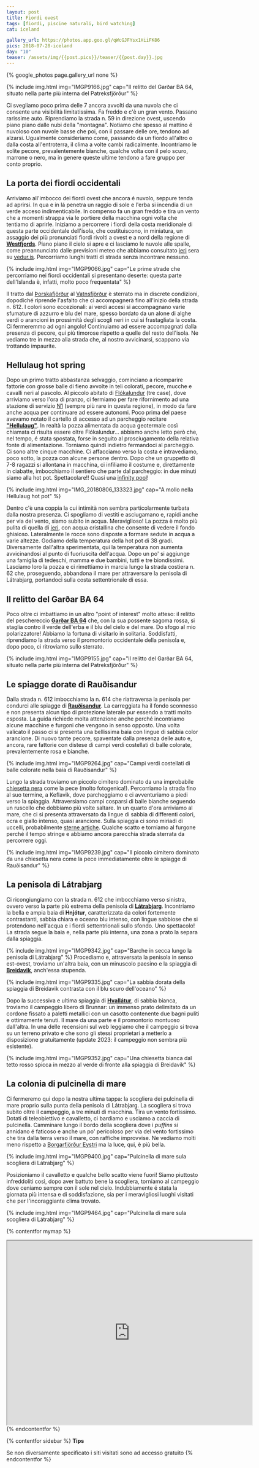 ```yaml
---
layout: post
title: Fiordi ovest
tags: [fiordi, piscine naturali, bird watching]
cat: iceland

gallery_url: https://photos.app.goo.gl/qWcGJFYsx1HiiFK86
pics: 2018-07-28-iceland
day: "10"
teaser: /assets/img/{{post.pics}}/teaser/{{post.day}}.jpg
---
```


{% google_photos page.gallery_url none %}

{% include img.html img="IMGP9166.jpg" cap="Il relitto del Garðar BA 64, situato nella parte più interna del Patreksfjörður" %}

Ci svegliamo poco prima delle 7 ancora avvolti da una nuvola che ci consente una visibilità limitatissima. Fa freddo e c'è un gran vento. Passano rarissime auto. Riprendiamo la strada n. 59 in direzione ovest, uscendo piano piano dalle nubi della "montagna". Notiamo che spesso al mattino é nuvoloso con nuvole basse che poi, con il passare delle ore, tendono ad alzarsi. Ugualmente consideriamo come, passando da un fiordo all'altro o dalla costa all'entroterra, il clima a volte cambi radicalmente. Incontriamo le solite pecore, prevalentemente bianche, qualche volta con il pelo scuro, marrone o nero, ma in genere queste ultime tendono a fare gruppo per conto proprio.
## La porta dei fiordi occidentali

Arriviamo all'imbocco dei fiordi ovest che ancora é nuvolo, seppure tenda ad aprirsi. In qua e in lá penetra un raggio di sole e l'erba si incendia di un verde acceso indimenticabile. In compenso fa un gran freddo e tira un vento che a momenti strappa via le portiere della macchina ogni volta che tentiamo di aprirle. Iniziamo a percorrere i fiordi della costa meridionale di questa parte occidentale dell'isola, che costituiscono, in miniatura, un assaggio dei più pronunciati fiordi rivolti a ovest e a nord della regione di [**Westfjords**](https://www.westfjords.is/). Piano piano il cielo si apre e ci lasciamo le nuvole alle spalle, come preannunciato dalle previsioni meteo che abbiamo consultato [ieri](https://www.van42.com/2018/08/05/iceland_09-fiordi-nord.html) sera su [vedur.is](https://vedur.is/). Percorriamo lunghi tratti di strada senza incontrare nessuno.

{% include img.html img="IMGP9066.jpg" cap="Le prime strade che percorriamo nei fiordi occidentali si presentano deserte: questa parte dell'Islanda è, infatti, molto poco frequentata" %}

Il tratto dal [Þorskafjörður](https://it.wikipedia.org/wiki/%C3%9Eorskafj%C3%B6r%C3%B0ur) al [Vatnsfjörður](https://www.westfjords.is/en/destinations/nature-reserves/nature-reserve-in-vatnsfjordur) è sterrato ma in discrete condizioni, dopodiché riprende l'asfalto che ci accompagnerà fino all'inizio della strada n. 612. I colori sono eccezionali: ai verdi accesi si accompagnano varie sfumature di azzurro e blu del mare, spesso bordato da un alone di alghe verdi o arancioni in prossimità degli scogli neri in cui si frastagliata la costa. Ci fermeremmo ad ogni angolo! Continuiamo ad essere accompagnati dalla presenza di pecore, qui più timorose rispetto a quelle del resto dell'isola. Ne vediamo tre in mezzo alla strada che, al nostro avvicinarsi, scappano via trottando impaurite.


## Hellulaug hot spring

Dopo un primo tratto abbastanza selvaggio, cominciano a ricomparire fattorie con grosse balle di fieno avvolte in teli colorati, pecore, mucche e cavalli neri al pascolo. Al piccolo abitato di [Flókalundur](https://www.westfjords.is/en/place/flokalundur) (tre case), dove arriviamo verso l'ora di pranzo, ci fermiamo per fare rifornimento ad una stazione di servizio [N1](https://www.n1.is/en) (sempre più rare in questa regione), in modo da fare anche acqua per continuare ad essere autonomi. Poco prima del paese avevamo notato il cartello di accesso ad un parcheggio recitare [**"Hellulaug"**](https://www.westfjords.is/en/place/hellulaug). In realtà la pozza alimentata da acqua geotermale così chiamata ci risulta essere oltre Flókalundur... abbiamo anche letto però che, nel tempo, é stata spostata, forse in seguito al prosciugamento della relativa fonte di alimentazione. Torniamo quindi indietro fermandoci al parcheggio. Ci sono altre cinque macchine. Ci affacciamo verso la costa e intravediamo, poco sotto, la pozza con alcune persone dentro. Dopo che un gruppetto di 7-8 ragazzi si allontana in macchina, ci infiliamo il costume e, direttamente in ciabatte, imbocchiamo il sentiero che parte dal parcheggio: in due minuti siamo alla hot pot. Spettacolare!! Quasi una [infinity pool](https://en.wikipedia.org/wiki/Infinity_pool)!

{% include img.html img="IMG_20180806_133323.jpg" cap="A mollo nella Hellulaug hot pot" %}

Dentro c'è una coppia la cui intimità non sembra particolarmente turbata dalla nostra presenza. Ci spogliamo di vestiti e asciugamano e, rapidi anche per via del vento, siamo subito in acqua. Meraviglioso! La pozza è molto più pulita di quella di [ieri](https://www.van42.com/2018/08/05/iceland_09-fiordi-nord.html), con acqua cristallina che consente di vedere il fondo ghiaioso. Lateralmente le rocce sono disposte a formare sedute in acqua a varie altezze. Godiamo della temperatura della hot pot di 38 gradi. Diversamente dall'altra sperimentata, qui la temperatura non aumenta avvicinandosi al punto di fuoriuscita dell'acqua. Dopo un po' si aggiunge una famiglia di tedeschi, mamma e due bambini, tutti e tre biondissimi. Lasciamo loro la pozza e ci rimettiamo in marcia lungo la strada costiera n. 62 che, proseguendo, abbandona il mare per attraversare la penisola di Látrabjarg, portandoci sulla costa settentrionale di essa.

## Il relitto del Garðar BA 64

Poco oltre ci imbattiamo in un altro "point of interest" molto atteso: il relitto del peschereccio [**Garðar BA 64**](https://icelandtravelguide.is/locations/gardar-ba-64/) che, con la sua possente sagoma rossa, si staglia contro il verde dell'erba e il blu del cielo e del mare. Do sfogo al mio polarizzatore! Abbiamo la fortuna di visitarlo in solitaria. Soddisfatti, riprendiamo la strada verso il promontorio occidentale della penisola e, dopo poco, ci ritroviamo sullo sterrato.

{% include img.html img="IMGP9155.jpg" cap="Il relitto del Garðar BA 64, situato nella parte più interna del Patreksfjörður" %}

## Le spiagge dorate di Rauðisandur

Dalla strada n. 612 imbocchiamo la n. 614 che riattraversa la penisola per condurci alle spiagge di [**Rauðisandur**](https://icelandtravelguide.is/locations/raudisandur/). La carreggiata ha il fondo sconnesso e non presenta alcun tipo di protezione laterale pur essendo a tratti molto esposta. La guida richiede molta attenzione anche perché incontriamo alcune macchine e furgoni che vengono in senso opposto. Una volta valicato il passo ci si presenta una bellissima baia con lingue di sabbia color arancione. Di nuovo tante pecore, spaventate dalla presenza delle auto e, ancora, rare fattorie con distese di campi verdi costellati di balle colorate, prevalentemente rosa e bianche.

{% include img.html img="IMGP9264.jpg" cap="Campi verdi costellati di balle colorate nella baia di Rauðisandur" %}

Lungo la strada troviamo un piccolo cimitero dominato da una improbabile [chiesetta nera](https://nat.is/raudasandur-church/) come la pece (molto fotogenica!). Percorriamo la strada fino al suo termine, a Keflavik, dove parcheggiamo e ci avventuriamo a piedi verso la spiaggia. Attraversiamo campi cosparsi di balle bianche seguendo un ruscello che dobbiamo più volte saltare. In un quarto d'ora arriviamo al mare, che ci si presenta attraversato da lingue di sabbia di differenti colori, ocra e giallo intenso, quasi arancione. Sulla spiaggia ci sono miriadi di uccelli, probabilmente [sterne artiche](https://it.wikipedia.org/wiki/Sterna_paradisaea). Qualche scatto e torniamo al furgone perché il tempo stringe e abbiamo ancora parecchia strada sterrata da percorrere oggi. 

{% include img.html img="IMGP9239.jpg" cap="Il piccolo cimitero dominato da una chiesetta nera come la pece immediatamente oltre le spiagge di Rauðisandur" %}

## La penisola di Látrabjarg

Ci ricongiungiamo con la strada n. 612 che imbocchiamo verso sinistra, ovvero verso la parte più estrema della penisola di [**Látrabjarg**](https://www.introducingiceland.com/latrabjarg). Incontriamo la bella e ampia baia di **Hnjótur**, caratterizzata da colori fortemente contrastanti, sabbia chiara e oceano blu intenso, con lingue sabbiose che si protendono nell'acqua e i fiordi settentrionali sullo sfondo. Uno spettacolo! La strada segue la baia e, nella parte più interna, una zona a prato la separa dalla spiaggia.

{% include img.html img="IMGP9342.jpg" cap="Barche in secca lungo la penisola di Látrabjarg" %}
Procediamo e, attraversata la penisola in senso est-ovest, troviamo un'altra baia, con un minuscolo paesino e la spiaggia di [**Breidavik**](https://www.westfjords.is/en/place/breidavik), anch'essa stupenda.

{% include img.html img="IMGP9335.jpg" cap="La sabbia dorata della spiaggia di Breidavik contrasta con il blu scuro dell'oceano" %}

Dopo la successiva e ultima spiaggia di [**Hvallátur**](https://is.nat.is/hvallatur-utivikur/), di sabbia bianca, troviamo il campeggio libero di Brunnar: un immenso prato delimitato da un cordone fissato a paletti metallici con un casotto contenente due bagni puliti e ottimamente tenuti. Il mare da una parte e il promontorio montuoso dall'altra. In una delle recensioni sul web leggiamo che il campeggio si trova su un terreno privato e che sono gli stessi proprietari a metterlo a disposizione gratuitamente (update 2023: il campeggio non sembra più esistente).

{% include img.html img="IMGP9352.jpg" cap="Una chiesetta bianca dal tetto rosso spicca in mezzo al verde di fronte alla spiaggia di Breidavik" %}

## La colonia di pulcinella di mare  

Ci fermeremo qui dopo la nostra ultima tappa: la scogliera dei pulcinella di mare proprio sulla punta della penisola di Látrabjarg. La scogliera si trova subito oltre il campeggio, a tre minuti di macchina. Tira un vento fortissimo. Dotati di teleobiettivo e cavalletto, ci bardiamo e usciamo a caccia di pulcinella. Camminare lungo il bordo della scogliera dove i *puffins* si annidano é faticoso e anche un po' pericoloso per via del vento fortissimo che tira dalla terra verso il mare, con raffiche improvvise. Ne vediamo molti meno rispetto a [Borgarfjörður Eystri](https://www.van42.com/2018/08/03/iceland_07-fiordi-est.html) ma la luce, qui, è più bella.

{% include img.html img="IMGP9400.jpg" cap="Pulcinella di mare sula scogliera di Látrabjarg" %}


Posizioniamo il cavalletto e qualche bello scatto viene fuori! Siamo piuttosto infreddoliti così, dopo aver battuto bene la scogliera, torniamo al campeggio dove ceniamo sempre con il sole nel cielo. Indubbiamente é stata la giornata più intensa e di soddisfazione, sia per i meravigliosi luoghi visitati che per l'incoraggiante clima trovato.

{% include img.html img="IMGP9464.jpg" cap="Pulcinella di mare sula scogliera di Látrabjarg" %}


{% contentfor mymap %}
<iframe src="https://www.google.com/maps/d/embed?mid=1M56ouqtIuH8xeZwWfzEBI0dAhwqNcmlB&ehbc=2E312F" width="640" height="480"></iframe>
{% endcontentfor %}

{% contentfor sidebar %}
**Tips**  

Se non diversamente specificato i siti visitati sono ad accesso gratuito
{% endcontentfor %}